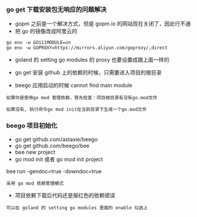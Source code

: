 ### go get 下载安装包无响应的问题解决
- gopm 之前是一个解决方式，但是 gopm.io 的网站现在关闭了，因此行不通
- 把 go 的镜像改成阿里云的
```
go env -w GO111MODULE=on
go env -w GOPROXY=https://mirrors.aliyun.com/goproxy/,direct
```
- goland 的 setting go modules 的 proxy 也要设置成跟上面一样的

- go get 安装 github 上的依赖的时候，只需要进入项目的根目录

- beego 应用启动的时候  cannot find main module
```
如果你是使用go mod 管理依赖，首先检查：项目根目录有没有go.mod文件

如果没有, 执行命令go mod init在当前目录下生成一个go.mod文件
```

### beego 项目初始化

- go get github.com/astaxie/beego
- go get github.com/beego/bee
- bee new project
- go mod init 或者 go mod init project

bee run -gendoc=true -downdoc=true
```
采用 go mod 依赖管理模式
```
- 项目依赖下载后代码还是报红色的依赖错误
```
可以在 goland 的 setting go modules 里面的 enable 勾选上
```
